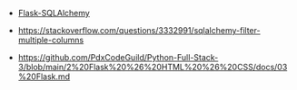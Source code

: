 





- [Flask-SQLAlchemy](https://flask-sqlalchemy.palletsprojects.com/en/2.x/quickstart/)
- https://stackoverflow.com/questions/3332991/sqlalchemy-filter-multiple-columns



- https://github.com/PdxCodeGuild/Python-Full-Stack-3/blob/main/2%20Flask%20%26%20HTML%20%26%20CSS/docs/03%20Flask.md